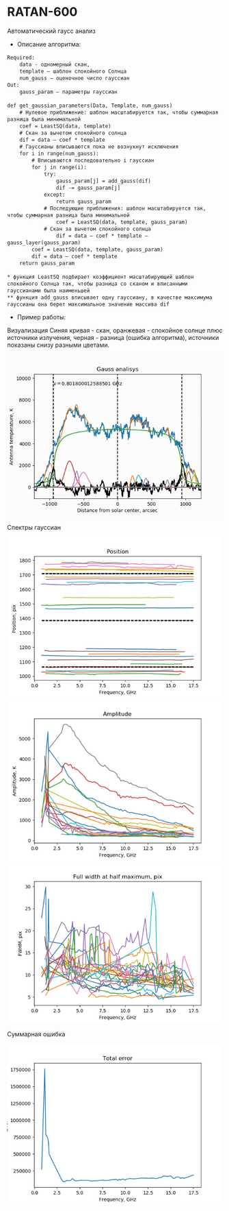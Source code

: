 # RATAN-600
Автоматический гаусс анализ

* Описание алгоритма:

```{r, tidy=FALSE, eval=FALSE, highlight=FALSE }
Required: 
    data - одномерный скан,
    template – шаблон спокойного Солнца
    num_gauss – оценочное число гауссиан
Out: 
    gauss_param – параметры гауссиан

def get_gaussian_parameters(Data, Template, num_gauss)
    # Нулевое приближение: шаблон масштабируется так, чтобы суммарная разница была минимальной 
    coef = LeastSQ(data, template)
    # Скан за вычетом спокойного солнца
    dif = data – coef * template
    # Гауссианы вписываются пока не вознукнут исключения
    for i in range(num_gauss):
        # Вписываются последовательно i гауссиан
        for j in range(i):
            try:
                gauss_param[j] = add_gauss(dif)
                dif -= gauss_param[j]
            except:
                return gauss_param
            # Последующие приближения: шаблон масштабируется так, чтобы суммарная разница была минимальной
                coef = LeastSQ(data, template, gauss_param)
            # Скан за вычетом спокойного солнца
                dif = data – coef * template – gauss_layer(gauss_param)
        coef = LeastSQ(data, template, gauss_param)
        dif = data – coef * template
    return gauss_param

* функция LeastSQ подбирает коэффициент масштабирующий шаблон спокойного Солнца так, чтобы разница со сканом и вписанными гауссианами была наименьшей
** функция add_gauss вписывает одну гауссиану, в качестве максимума гауссианы она берет максимальное значение массива dif
```

* Пример работы:

Визуализация
Синяя кривая - скан, оранжевая - спокойное солнце плюс источники излучения, черная - разница (ошибка алгоритма), источники показаны снизу разными цветами.

![GitHub Logo](images/writer_test.gif)

Спектры гауссиан

![GitHub Logo](images/20150715_121933_sun0_out_pos.png)
![GitHub Logo](images/20150715_121933_sun0_out_amp.png)
![GitHub Logo](images/20150715_121933_sun0_out_FWHM.png)

Суммарная ошибка

![GitHub Logo](images/20150715_121933_sun0_out_error.png)

